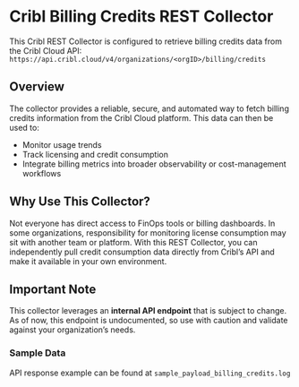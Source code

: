 # Cribl Billing Credits REST Collector

This Cribl REST Collector is configured to retrieve billing credits data from the Cribl Cloud API:  
`https://api.cribl.cloud/v4/organizations/<orgID>/billing/credits`

## Overview

The collector provides a reliable, secure, and automated way to fetch billing credits information from the Cribl Cloud platform. This data can then be used to:

- Monitor usage trends  
- Track licensing and credit consumption  
- Integrate billing metrics into broader observability or cost-management workflows  

## Why Use This Collector?

Not everyone has direct access to FinOps tools or billing dashboards. In some organizations, responsibility for monitoring license consumption may sit with another team or platform. With this REST Collector, you can independently pull credit consumption data directly from Cribl’s API and make it available in your own environment.  

## Important Note

This collector leverages an **internal API endpoint** that is subject to change. As of now, this endpoint is undocumented, so use with caution and validate against your organization’s needs.  

### Sample Data 
API response example can be found at ```sample_payload_billing_credits.log```
